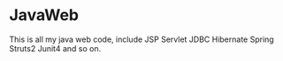 JavaWeb
=======
This is all my java web code, include JSP Servlet JDBC Hibernate Spring Struts2 Junit4 and so on.
